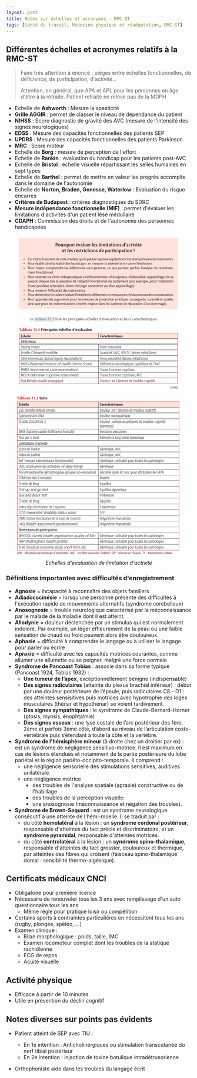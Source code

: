 ```yaml
---
layout: post
title: Notes sur échelles et acronymes - RMC-ST
tags: [Santé du travail, Médecine physique et réadaptation, RMC-ST]
---
```


## Différentes échelles et acronymes relatifs à la RMC-ST

> Faire très attention à énoncé : pièges entre échelles fonctionnelles, de déficience, de participation, d'activité...
>
> Attention, en général, que APA et APL pour les personnes en âge d'être à la retraite. Patient retraité ne relève pas de la MDPH

- Echelle de **Ashworth** : Mesure la spasticité
- **Grille AGGIR** : permet de classer le niveau de dépendance du patient
- **NIHSS** : Score diagnostic de gravité des AVC (mesure de l'intensité des signes neurologiques)
- **EDSS** : Mesure des capacités fonctionnelles des patients SEP
- **UPDRS** : Mesure des capacités fonctionnelles des patients Parkinson
- **MRC** : Score moteur
- Echelle de **Borg** : mesure de perception de l'effort
- Echelle de **Rankin** :  évaluation du handicap pour les patients post-AVC
- Echelle de **Bristol** : échelle visuelle répartissant les selles humaines en sept types
- Echelle de **Barthel** : permet de mettre en valeur les progrès accomplis dans le domaine de l'autonomie
- Echelle de **Norton, Braden, Gonesse, Waterlow** : Evaluation du risque encarres
- **Critères de Budapest** : critères diagnostiques du SDRC
- **Mesure indépendance fonctionnelle (MIF)** : permet d'évaluer les limitations d'activités d'un patient lésé médullaire
- **CDAPH** : Commission des droits et de l'autonomie des personnes handicapées

<p align="center">
 <img src="/assets/img/medecine/echelle_fct1.png"  style="width:90%"/>
 <img src="/assets/img/medecine/echelle_fct2.png"  style="width:90%"/>
    <br>
    <em>Echelles d'évaluation de limitation d'activité</em>
</p>

### Définitions importantes avec difficultés d'enregistrement

- **Agnosie** = incapacité à reconnaître des objets familiers
- **Adiadococinésie** = lorsqu'une personne présente des difficultés à l'exécution rapide de mouvements alternatifs (syndrome cerebelleux)
- **Anosognosie** = trouble neurologique caractérisé par la méconnaissance par le malade de la maladie dont il est atteint.
- **Allodynie** = douleur déclenchée par un stimulus qui est normalement indolore. Par exemple,  un léger effleurement de la peau ou une faible sensation de chaud ou  froid peuvent alors être douloureux.
- **Aphasie** = difficulté à comprendre le langage ou à utiliser le langage pour parler ou écrire
- **Apraxie** = difficulté avec les capacités motrices courantes, comme allumer une allumette ou se peigner, malgré une force normale
- **Syndrome de Pancoast Tobias** : associe dans sa forme typique (Pancoast 1924, Tobias 1932) :
  - **Une tumeur de l’apex**, exceptionnellement bénigne (indispensable)
  - **Des signes radiculaires** (atteinte du plexus brachial inférieur) : début par une douleur  postérieure de l’épaule, puis radiculaires C8 - D1 : des atteintes  sensisitives puis motrices avec hypotrophie des loges musculaires  (thénar et hypothénar) se voient tardivement.
  - **Des signes sympathiques** : le syndrome de Claude-Bernard-Horner (ptosis, myosis, énophtalmie)
  - **Des signes osseux** : une lyse costale de l’arc postérieur des 1ère, 2ème et parfois 3ème côte, d’abord au niveau de l’articulation costo-vertébrale puis s’étendant à toute la côte et la vertèbre.
- **Syndrome de l'hémisphère mineur** (à droite chez un droitier par ex) : est un syndrome de négligence sensitivo-motrice. Il est maximum en cas de lésions étendues et notamment de la partie  postérieure du lobe pariétal et la région pariéto-occipito-temporale. Il comprend :
  - une négligence sensorielle des stimulations sensitives, auditives unilatérale.
  - une négligence motrice
    - des troubles de l'analyse spatiale (apraxie) constructive ou de l'habillage
    - des troubles de la perception visuelle:
    - une anosognosie (méconnaissance et négation des troubles).
- **Syndrome de Brown-Sequard** : est un syndrome neurologique consécutif à une atteinte de l'hémi-moelle. Il se traduit par :
  - du côté **homolatéral** à la lésion : un **syndrome cordonal postérieur**, responsable d'atteintes du tact précis et discriminatoire, et un **syndrome pyramidal**, responsable d'atteintes motrices.
  - du côté **controlatéral** à la lésion : un **syndrome spino-thalamique**, responsable d'atteintes du tact grossier, douloureux et thermique, par  atteintes des fibres qui croisent (faisceau spino-thalamique dorsal :  sensibilité thermo-algésique).

## Certificats médicaux CNCI

- Obligatoire pour première licence
- Nécessaire de renouveler tous les 3 ans avec remplissage d'un auto questionnaire tous les ans
  - Même règle pour pratique loisir ou compétition
- Certains sports à contraintes particulières en nécessitent tous les ans (rugby, plongée, spéléo, ...)
- Examen clinique :
  - Bilan morphologique : poids, taille, IMC
  - Examen locomoteur complet dont les troubles de la statique rachidienne
  - ECG de repos
  - Acuité visuelle

## Activité physique

- Efficace à partir de 10 minutes
- Utile en prévention du déclin cognitif

## Notes diverses sur points pas évidents

- Patient atteint de SEP avec TIU :

  - En 1e intention : Anticholinergiques ou stimulation transcutanée du nerf tibial postérieur
  - En 2e intention : injection de toxine botulique intradétrusorienne

- Orthophoniste aide dans les troubles du langage écrit
